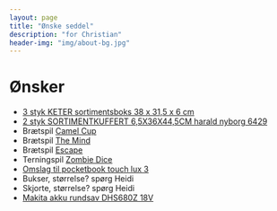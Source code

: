 ```yaml
---
layout: page
title: "Ønske seddel"
description: "for Christian"
header-img: "img/about-bg.jpg"
---
```

# Ønsker

 * [3 styk KETER sortimentsboks 38 x 31,5 x 6 cm](https://www.jemogfix.dk/keter-sortimentsboks-38-x-31-5-x-6-cm/3142/9037211/)
 * [2 styk SORTIMENTKUFFERT 6,5X36X44,5CM harald nyborg 6429](https://www.harald-nyborg.dk/p6429/sortimentkuffert-6-5x36x44-5cm)
 * Brætspil [Camel Cup](https://www.nordiskspil.dk/camel-cup)
 * Brætspil [The Mind](https://www.hyggeonkel.dk/produkt/the-mind)
 * Brætspil [Escape](https://www.hyggeonkel.dk/produkt/escape)
 * Terningspil [Zombie Dice](https://www.hyggeonkel.dk/produkt/zombie-dice)
 * [Omslag til pocketbook touch lux 3](https://www.conradelektronik.dk/?websale8=conrad-dk&pi=1462095)
 * Bukser, størrelse? spørg Heidi
 * Skjorte, størrelse? spørg Heidi
 * [Makita akku rundsav DHS680Z 18V](https://www.10-4.dk/varer/elvaerktoj/rundsav/makita-akku-rundsav)



